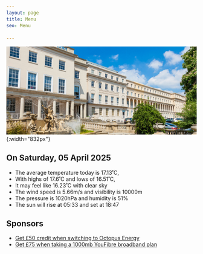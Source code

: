 ```yaml
---
layout: page
title: Menu
seo: Menu

---
```


![Logo](/images/logo.jpg){:width="832px"}

<!-- weather_marker starts -->
## On Saturday, 05 April 2025

- The average temperature today is 17.13˚C,
- With highs of 17.6˚C and lows of 16.51˚C,
- It may feel like 16.23˚C with clear sky
- The wind speed is 5.66m/s and visibility is 10000m
- The pressure is 1020hPa and humidity is 51%
- The sun will rise at 05:33 and set at 18:47

<!-- weather_marker ends -->

## Sponsors

- [Get £50 credit when switching to Octopus Energy](https://bit.ly/3oD1nnS)
- [Get £75 when taking a 1000mb YouFibre broadband plan](https://aklam.io/91zWhU?)



